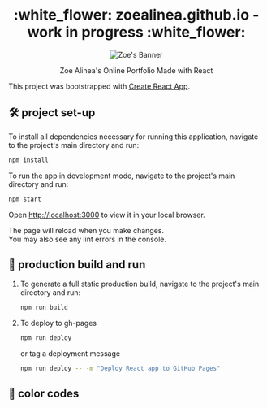 <h1 align="center">:white_flower: zoealinea.github.io - work in progress :white_flower:</h1>

<p align="center">
  <img src="https://github.com/zoealinea/zoealinea.github.io/assets/96972217/4ad3b227-323b-4340-a21f-e050eee6798f" alt="Zoe's Banner"/>
</p>

<p align="center">Zoe Alinea's Online Portfolio Made with React</p>

This project was bootstrapped with [Create React App](https://github.com/facebook/create-react-app).

## 🛠 project set-up

To install all dependencies necessary for running this application, navigate to the project's main directory and run:

   ```sh
   npm install
   ```

To run the app in development mode, navigate to the project's main directory and run:
   ```sh
   npm start
   ```

Open [http://localhost:3000](http://localhost:3000) to view it in your local browser.

The page will reload when you make changes.\
You may also see any lint errors in the console.

## 🚀 production build and run

1. To generate a full static production build, navigate to the project's main directory and run:

   ```sh
   npm run build
   ```
2. To deploy to gh-pages

   ```sh
   npm run deploy
   ```

   or tag a deployment message

   ```sh
   npm run deploy -- -m "Deploy React app to GitHub Pages"
   ```

## 🎨 color codes
